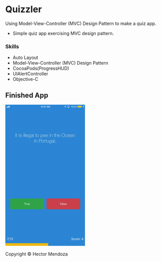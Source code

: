 # Quizzler
Using Model-View-Controller (MVC) Design Pattern to make a quiz app.

- Simple quiz app exercising MVC design pattern.

### Skills
* Auto Layout
* Model-View-Controller (MVC) Design Pattern
* CocoaPods(ProgressHUD)
* UIAlertController
* Objective-C


## Finished App
<img src="quizzler.gif" width="250">

Copyright © Hector Mendoza
